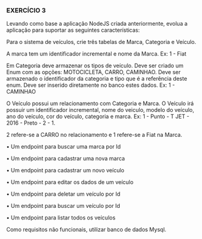 ### EXERCÍCIO 3

Levando como base a aplicação NodeJS criada anteriormente, evolua a aplicação para suportar as seguintes características:

Para o sistema de veículos, crie três tabelas de Marca, Categoria e Veículo.

A marca tem um identificador incremental e nome da Marca. Ex: 1 - Fiat

Em Categoria deve armazenar os tipos de veículo. Deve ser criado um Enum com as opções: MOTOCICLETA, CARRO, CAMINHAO. Deve ser armazenado o identificador da categoria e tipo que é a referência deste enum. Deve ser inserido diretamente no banco estes dados. Ex: 1 - CAMINHAO

O Veículo possui um relacionamento com Categoria e Marca. O Veículo irá possuir um identificador incremental, nome do veiculo, modelo do veículo, ano do veículo, cor do veículo, categoria e marca. Ex: 1 - Punto - T JET - 2016 - Preto - 2 - 1. 

2 refere-se a CARRO no relacionamento e 1 refere-se a Fiat na Marca.

• Um endpoint para buscar uma marca por Id

• Um endpoint para cadastrar uma nova marca

• Um endpoint para cadastrar um novo veículo

• Um endpoint para editar os dados de um veículo

• Um endpoint para deletar um veículo por Id

• Um endpoint para buscar um veículo por Id

• Um endpoint para listar todos os veículos

Como requisitos não funcionais, utilizar banco de dados Mysql.